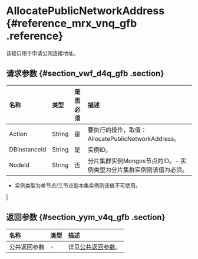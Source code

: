 # AllocatePublicNetworkAddress {#reference_mrx_vnq_gfb .reference}

该接口用于申请公网连接地址。

## 请求参数 {#section_vwf_d4q_gfb .section}

|名称|类型|是否必须|描述|
|:-|:-|:---|:-|
|Action|String|是|要执行的操作，取值：AllocatePublicNetworkAddress。|
|DBInstanceId|String|是|实例ID。|
|NodeId|String|否|分片集群实例Mongos节点的ID。-   实例类型为分片集群实例则该值为必须。
-   实例类型为单节点/三节点副本集实例则该值不可使用。

|

## 返回参数 {#section_yym_v4q_gfb .section}

|名称|类型|描述|
|:-|:-|:-|
|公共返回参数|-|详见[公共返回参数](intl.zh-CN/API参考/API参考/公共参数.md#)。|

